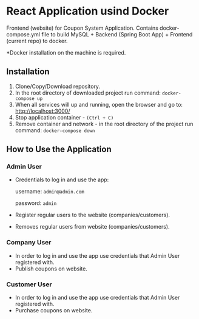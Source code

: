 # React Application usind Docker

Frontend (website) for Coupon System Application. Contains docker-compose.yml file to build MySQL + Backend (Spring Boot App) + Frontend (current repo) to docker.

*Docker installation on the machine is required.


## Installation

1. Clone/Copy/Download repository.
2. In the root directory of downloaded project run command: `docker-compose up`
3. When all services will up and running, open the browser and go to: [http://localhost:3000/](http://localhost:3000)
4. Stop application container - `(Ctrl + C)`
5. Remove container and network - in the root directory of the project run command: `docker-compose down`


## How to Use the Application

### Admin User
* Credentials to log in and use the app:

  username: `admin@admin.com`
  
  password: `admin`
  
* Register regular users to the website (companies/customers).
* Removes regular users from website (companies/customers).


### Company User
* In order to log in and use the app use credentials that Admin User registered with.
* Publish coupons on website.


### Customer User
* In order to log in and use the app use credentials that Admin User registered with.
* Purchase coupons on website.
